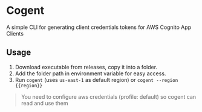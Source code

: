 # Cogent
A simple CLI for generating client credentials tokens for AWS Cognito App Clients

## Usage
1. Download executable from releases, copy it into a folder.
2. Add the folder path in environment variable for easy access.
3. Run `cogent` (uses `us-east-1` as default region) or `cogent --region {{region}}`


> You need to configure aws credentials (profile: default) so cogent can read and use them
